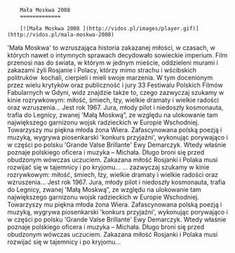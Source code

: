 
        Mała Moskwa 2008 
        =============
        
        [![Mała Moskwa 2008 ](http://vidos.pl/images/player.gif)](http://vidos.pl/mala-moskwa-2008)
        
        
 'Mała Moskwa' to wzruszająca historia zakazanej miłości, w czasach, w których nawet o intymnych sprawach decydowało sowieckie imperium. Film przenosi nas do świata, w którym w jednym mieście, oddzieleni murami i zakazami żyli Rosjanie i Polacy, którzy mimo strachu i wścibskich politruków  kochali, cierpieli i mieli swoje marzenia. W tym docenionym przez wielu krytyków oraz publiczność i jury 33 Festiwalu Polskich Filmów Fabularnych w Gdyni, widz znajdzie także to, czego zazwyczaj szukamy w kinie rozrywkowym: miłość, śmiech, łzy, wielkie dramaty i wielkie radości oraz wzruszenia... Jest rok 1967. Jura, młody pilot i niedoszły kosmonauta, trafia do Legnicy, zwanej 'Małą Moskwą”, ze względu na ulokowanie tam największego garnizonu wojsk radzieckich w Europie Wschodniej. Towarzyszy mu piękna młoda żona Wiera. Zafascynowana polską poezją i muzyką, wygrywa piosenkarski 'konkurs przyjaźni', wykonując porywająco i w części po polsku 'Grande Valse Brillante' Ewy Demarczyk. Wtedy właśnie poznaje polskiego oficera i muzyka – Michała. Długo broni się przed obudzonym wówczas uczuciem. Zakazana miłość Rosjanki i Polaka musi rozwijać się w tajemnicy i po kryjomu...  ... zazwyczaj szukamy w kinie rozrywkowym: miłość, śmiech, łzy, wielkie dramaty i wielkie radości oraz wzruszenia... Jest rok 1967. Jura, młody pilot i niedoszły kosmonauta, trafia do Legnicy, zwanej 'Małą Moskwą”, ze względu na ulokowanie tam największego garnizonu wojsk radzieckich w Europie Wschodniej. Towarzyszy mu piękna młoda żona Wiera. Zafascynowana polską poezją i muzyką, wygrywa piosenkarski 'konkurs przyjaźni', wykonując porywająco i w części po polsku 'Grande Valse Brillante' Ewy Demarczyk. Wtedy właśnie poznaje polskiego oficera i muzyka – Michała. Długo broni się przed obudzonym wówczas uczuciem. Zakazana miłość Rosjanki i Polaka musi rozwijać się w tajemnicy i po kryjomu...
    